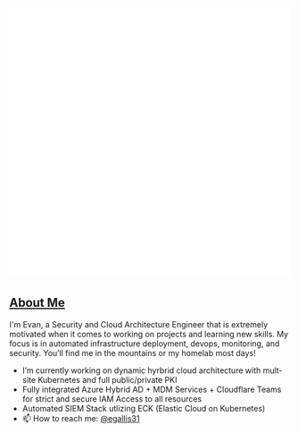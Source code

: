 ![Metrics](https://github.com/egallis31/egallis31/blob/main/github-metrics.svg)

## [About Me](https://evan.gallis.xyz)

I'm Evan, a Security and Cloud Architecture Engineer that is extremely motivated when it comes to working on projects and learning new skills. My focus is in automated infrastructure deployment, devops, monitoring, and security. You’ll find me in the mountains or my homelab most days!

<!--
**egallis31/egallis31** is a ✨ _special_ ✨ repository because its `README.md` (this file) appears on your GitHub profile.

Here are some ideas to get you started:

- 🌱 I’m currently learning ...
- 👯 I’m looking to collaborate on ...
- 🤔 I’m looking for help with ...
- 💬 Ask me about ...

- 😄 Pronouns: ...
- ⚡ Fun fact: ...
-->


- I’m currently working on dynamic hyrbrid cloud architecture with mult-site Kubernetes and full public/private PKI
- Fully integrated Azure Hybrid AD + MDM Services + Cloudflare Teams for strict and secure IAM Access to all resources
- Automated SIEM Stack utlizing ECK (Elastic Cloud on Kubernetes)
- 📫 How to reach me: [@egallis31](https://linkedin.com/in/evan-gallis)
